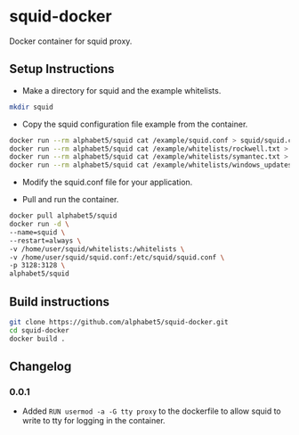 # squid-docker
 Docker container for squid proxy.

## Setup Instructions
- Make a directory for squid and the example whitelists.
```bash
mkdir squid
```

- Copy the squid configuration file example from the container.

```bash
docker run --rm alphabet5/squid cat /example/squid.conf > squid/squid.conf
docker run --rm alphabet5/squid cat /example/whitelists/rockwell.txt > squid/whitelists/rockwell.txt
docker run --rm alphabet5/squid cat /example/whitelists/symantec.txt > squid/whitelists/symantec.txt
docker run --rm alphabet5/squid cat /example/whitelists/windows_updates.txt > squid/whitelists/windows_updates.txt
```

- Modify the squid.conf file for your application.

- Pull and run the container. 

```bash
docker pull alphabet5/squid 
docker run -d \
--name=squid \
--restart=always \
-v /home/user/squid/whitelists:/whitelists \
-v /home/user/squid/squid.conf:/etc/squid/squid.conf \
-p 3128:3128 \
alphabet5/squid
```

## Build instructions

```bash
git clone https://github.com/alphabet5/squid-docker.git
cd squid-docker
docker build .
```

## Changelog

### 0.0.1

- Added `RUN usermod -a -G tty proxy` to the dockerfile to allow squid to write to tty for logging in the container.